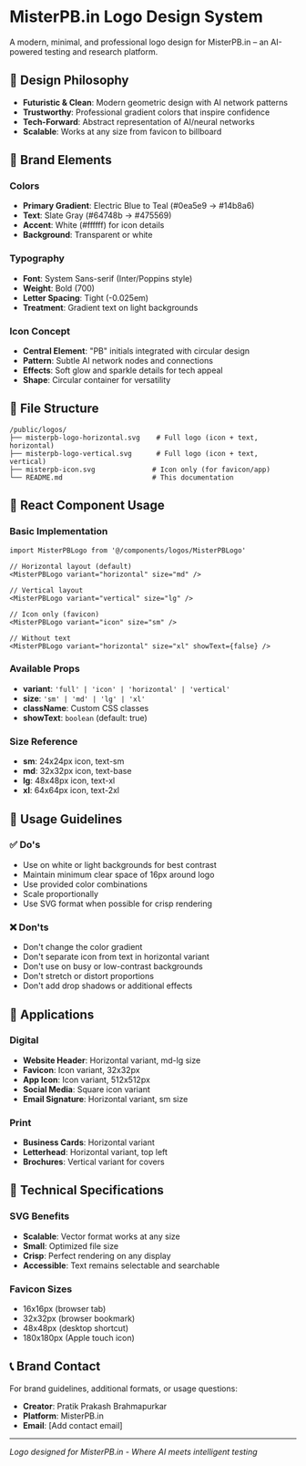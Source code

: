 # MisterPB.in Logo Design System

A modern, minimal, and professional logo design for MisterPB.in – an AI-powered testing and research platform.

## 🎨 Design Philosophy

- **Futuristic & Clean**: Modern geometric design with AI network patterns
- **Trustworthy**: Professional gradient colors that inspire confidence
- **Tech-Forward**: Abstract representation of AI/neural networks
- **Scalable**: Works at any size from favicon to billboard

## 🎯 Brand Elements

### Colors
- **Primary Gradient**: Electric Blue to Teal (#0ea5e9 → #14b8a6)
- **Text**: Slate Gray (#64748b → #475569)
- **Accent**: White (#ffffff) for icon details
- **Background**: Transparent or white

### Typography
- **Font**: System Sans-serif (Inter/Poppins style)
- **Weight**: Bold (700)
- **Letter Spacing**: Tight (-0.025em)
- **Treatment**: Gradient text on light backgrounds

### Icon Concept
- **Central Element**: "PB" initials integrated with circular design
- **Pattern**: Subtle AI network nodes and connections
- **Effects**: Soft glow and sparkle details for tech appeal
- **Shape**: Circular container for versatility

## 📁 File Structure

```
/public/logos/
├── misterpb-logo-horizontal.svg    # Full logo (icon + text, horizontal)
├── misterpb-logo-vertical.svg      # Full logo (icon + text, vertical)
├── misterpb-icon.svg              # Icon only (for favicon/app)
└── README.md                      # This documentation
```

## 🔧 React Component Usage

### Basic Implementation
```tsx
import MisterPBLogo from '@/components/logos/MisterPBLogo'

// Horizontal layout (default)
<MisterPBLogo variant="horizontal" size="md" />

// Vertical layout
<MisterPBLogo variant="vertical" size="lg" />

// Icon only (favicon)
<MisterPBLogo variant="icon" size="sm" />

// Without text
<MisterPBLogo variant="horizontal" size="xl" showText={false} />
```

### Available Props
- **variant**: `'full' | 'icon' | 'horizontal' | 'vertical'`
- **size**: `'sm' | 'md' | 'lg' | 'xl'`
- **className**: Custom CSS classes
- **showText**: `boolean` (default: true)

### Size Reference
- **sm**: 24x24px icon, text-sm
- **md**: 32x32px icon, text-base  
- **lg**: 48x48px icon, text-xl
- **xl**: 64x64px icon, text-2xl

## 📱 Usage Guidelines

### ✅ Do's
- Use on white or light backgrounds for best contrast
- Maintain minimum clear space of 16px around logo
- Use provided color combinations
- Scale proportionally
- Use SVG format when possible for crisp rendering

### ❌ Don'ts
- Don't change the color gradient
- Don't separate icon from text in horizontal variant
- Don't use on busy or low-contrast backgrounds
- Don't stretch or distort proportions
- Don't add drop shadows or additional effects

## 🎯 Applications

### Digital
- **Website Header**: Horizontal variant, md-lg size
- **Favicon**: Icon variant, 32x32px
- **App Icon**: Icon variant, 512x512px
- **Social Media**: Square icon variant
- **Email Signature**: Horizontal variant, sm size

### Print
- **Business Cards**: Horizontal variant
- **Letterhead**: Horizontal variant, top left
- **Brochures**: Vertical variant for covers

## 🚀 Technical Specifications

### SVG Benefits
- **Scalable**: Vector format works at any size
- **Small**: Optimized file size
- **Crisp**: Perfect rendering on any display
- **Accessible**: Text remains selectable and searchable

### Favicon Sizes
- 16x16px (browser tab)
- 32x32px (browser bookmark)
- 48x48px (desktop shortcut)
- 180x180px (Apple touch icon)

## 📞 Brand Contact

For brand guidelines, additional formats, or usage questions:
- **Creator**: Pratik Prakash Brahmapurkar
- **Platform**: MisterPB.in
- **Email**: [Add contact email]

---

*Logo designed for MisterPB.in - Where AI meets intelligent testing*
